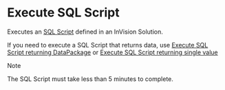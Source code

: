 # Execute SQL Script

Executes an [SQL Script](/articles/invision/docs/sqlscripts.md) defined in an InVision Solution.

If you need to execute a SQL Script that returns data, use [Execute SQL Script returning DataPackage](execute-sql-script-returning-datapackage.md) or [Execute SQL Script returning single value](execute-sql-script-returning-single-value.md)

>[!NOTE]
> The SQL Script must take less than 5 minutes to complete.